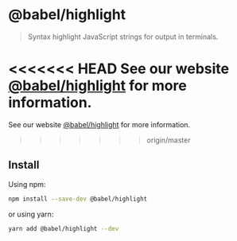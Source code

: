 # @babel/highlight

> Syntax highlight JavaScript strings for output in terminals.

<<<<<<< HEAD
See our website [@babel/highlight](https://babeljs.io/docs/babel-highlight) for more information.
=======
See our website [@babel/highlight](https://babeljs.io/docs/en/babel-highlight) for more information.
>>>>>>> origin/master

## Install

Using npm:

```sh
npm install --save-dev @babel/highlight
```

or using yarn:

```sh
yarn add @babel/highlight --dev
```
